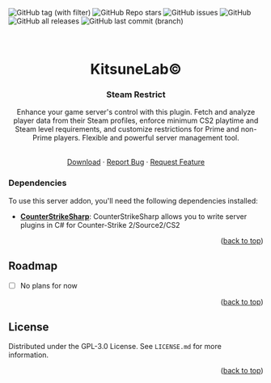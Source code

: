 <a name="readme-top"></a>

![GitHub tag (with filter)](https://img.shields.io/github/v/tag/KitsuneLab-Development/CS2-SteamRestrict?style=for-the-badge&label=Version)
![GitHub Repo stars](https://img.shields.io/github/stars/KitsuneLab-Development/CS2-SteamRestrict?style=for-the-badge)
![GitHub issues](https://img.shields.io/github/issues/KitsuneLab-Development/CS2-SteamRestrict?style=for-the-badge)
![GitHub](https://img.shields.io/github/license/KitsuneLab-Development/CS2-SteamRestrict?style=for-the-badge)
![GitHub all releases](https://img.shields.io/github/downloads/KitsuneLab-Development/CS2-SteamRestrict/total?style=for-the-badge)
![GitHub last commit (branch)](https://img.shields.io/github/last-commit/KitsuneLab-Development/CS2-SteamRestrict/dev?style=for-the-badge)

<!-- PROJECT LOGO -->
<br />
<div align="center">
  <h1 align="center">KitsuneLab©</h1>
  <h3 align="center">Steam Restrict</h3>
  <p align="center">Enhance your game server's control with this plugin. Fetch and analyze player data from their Steam profiles, enforce minimum CS2 playtime and Steam level requirements, and customize restrictions for Prime and non-Prime players. Flexible and powerful server management tool.</p>

  <p align="center">
    <br />
    <a href="https://github.com/KitsuneLab-Development/CS2-SteamRestrict/releases">Download</a>
    ·
    <a href="https://github.com/KitsuneLab-Development/CS2-SteamRestrict/issues/new?assignees=KitsuneLab-Development&labels=bug&projects=&template=bug_report.md&title=%5BBUG%5D">Report Bug</a>
    ·
    <a href="https://github.com/KitsuneLab-Development/CS2-SteamRestrict/issues/new?assignees=KitsuneLab-Development&labels=enhancement&projects=&template=feature_request.md&title=%5BREQ%5D">Request Feature</a>
  </p>
</div>

<!-- ABOUT THE PROJECT -->

### Dependencies

To use this server addon, you'll need the following dependencies installed:

- [**CounterStrikeSharp**](https://github.com/roflmuffin/CounterStrikeSharp/releases): CounterStrikeSharp allows you to write server plugins in C# for Counter-Strike 2/Source2/CS2

<p align="right">(<a href="#readme-top">back to top</a>)</p>

<!-- ROADMAP -->

## Roadmap

- [ ] No plans for now

<p align="right">(<a href="#readme-top">back to top</a>)</p>

<!-- LICENSE -->

## License

Distributed under the GPL-3.0 License. See `LICENSE.md` for more information.

<p align="right">(<a href="#readme-top">back to top</a>)</p>

